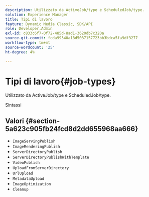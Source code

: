 ```yaml
---
description: Utilizzato da ActiveJob/type e ScheduledJob/type.
solution: Experience Manager
title: Tipi di lavoro
feature: Dynamic Media Classic, SDK/API
role: Developer,Admin
exl-id: c833c6f7-0f72-485d-8ad1-3620db7c320a
source-git-commit: fcda99340a18d5037157723bb3bdca5fa9df3277
workflow-type: tm+mt
source-wordcount: '25'
ht-degree: 4%

---
```


# Tipi di lavoro{#job-types}

Utilizzato da ActiveJob/type e ScheduledJob/type.

Sintassi

## Valori {#section-5a623c905fb24fcd8d2dd655968aa666}

* `ImageServingPublish`
* `ImageRenderingPublish`
* `ServerDirectoryPublish`
* `ServerDirectoryPublishWithTemplate`
* `VideoPublish`
* `UploadFromServerDirectory`
* `UrlUpload`
* `MetadataUpload`
* `ImageOptimization`
* `Cleanup`
